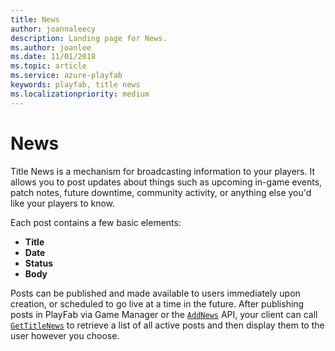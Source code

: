 ```yaml
---
title: News
author: joannaleecy
description: Landing page for News.
ms.author: joanlee
ms.date: 11/01/2018
ms.topic: article
ms.service: azure-playfab
keywords: playfab, title news
ms.localizationpriority: medium
---
```


# News

Title News is a mechanism for broadcasting information to your players. It allows you to post updates about things such as upcoming in-game events, patch notes, future downtime, community activity, or anything else you'd like your players to know.

Each post contains a few basic elements:

- **Title**
- **Date**
- **Status**
- **Body**

Posts can be published and made available to users immediately upon creation, or scheduled to go live at a time in the future. After publishing posts in PlayFab via Game Manager or the [`AddNews`](xref:titleid.playfabapi.com.admin.title-widedatamanagement.addnews) API, your client can call [`GetTitleNews`](xref:titleid.playfabapi.com.client.title-widedatamanagement.gettitlenews) to retrieve a list of all active posts and then display them to the user however you choose.
